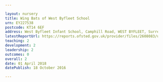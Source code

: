 ```yaml
---

layout: nursery
title: Wing Bats of West Byfleet School
urn: EY227538
postcode: KT14 6EF
address: West Byfleet Infant School, Camphill Road, WEST BYFLEET, Surrey, KT14 6EF
latestReportUrl: https://reports.ofsted.gov.uk/provider/files/2608083/urn/EY227538.pdf
teaching: 2
development: 2
leadership: 2
outcomes: 0
overall: 2
date: 01 April 2018 
datePublish: 18 October 2016

---
```

